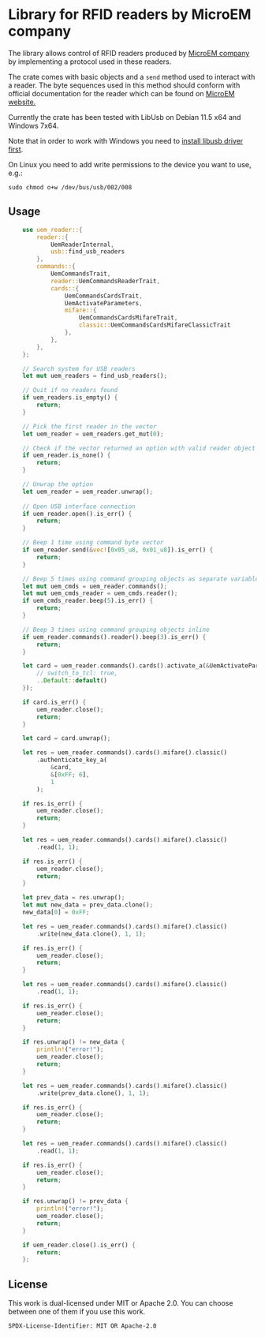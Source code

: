 # Library for RFID readers by MicroEM company

The library allows control of RFID readers produced by [MicroEM company](https://microem.ru) by implementing a protocol used in these readers.

The crate comes with basic objects and a `send` method used to interact with a reader. The byte sequences used in this method should conform with official documentation for the reader which can be found on [MicroEM website.](https://microem.ru)

Currently the crate has been tested with LibUsb on Debian 11.5 x64 and Windows 7x64.

Note that in order to work with Windows you need to [install libusb driver first](https://github.com/libusb/libusb/wiki/Windows#how-to-use-libusb-on-windows).

On Linux you need to add write permissions to the device you want to use, e.g.:
```
sudo chmod o+w /dev/bus/usb/002/008
```

## Usage

```rust
    use uem_reader::{
        reader::{
            UemReaderInternal,
            usb::find_usb_readers
        },
        commands::{
            UemCommandsTrait,
            reader::UemCommandsReaderTrait, 
            cards::{
                UemCommandsCardsTrait,
                UemActivateParameters,
                mifare::{
                    UemCommandsCardsMifareTrait,
                    classic::UemCommandsCardsMifareClassicTrait
                },
            },
        },
    };

    // Search system for USB readers
    let mut uem_readers = find_usb_readers();

    // Quit if no readers found
    if uem_readers.is_empty() {
        return;
    }

    // Pick the first reader in the vector
    let uem_reader = uem_readers.get_mut(0);

    // Check if the vector returned an option with valid reader object
    if uem_reader.is_none() {
        return;
    }

    // Unwrap the option
    let uem_reader = uem_reader.unwrap();
    
    // Open USB interface connection
    if uem_reader.open().is_err() {
        return;
    }

    // Beep 1 time using command byte vector
    if uem_reader.send(&vec![0x05_u8, 0x01_u8]).is_err() {
        return;
    }

    // Beep 5 times using command grouping objects as separate variables
    let mut uem_cmds = uem_reader.commands();
    let mut uem_cmds_reader = uem_cmds.reader();
    if uem_cmds_reader.beep(5).is_err() {
        return;
    }

    // Beep 3 times using command grouping objects inline
    if uem_reader.commands().reader().beep(3).is_err() {
        return;
    }

    let card = uem_reader.commands().cards().activate_a(&UemActivateParameters{
        // switch_to_tcl: true,
        ..Default::default()
    });

    if card.is_err() {
        uem_reader.close();
        return;
    }

    let card = card.unwrap();

    let res = uem_reader.commands().cards().mifare().classic()
        .authenticate_key_a(
            &card, 
            &[0xFF; 6], 
            1
        );

    if res.is_err() {
        uem_reader.close();
        return;
    }

    let res = uem_reader.commands().cards().mifare().classic()
        .read(1, 1);

    if res.is_err() {
        uem_reader.close();
        return;
    }

    let prev_data = res.unwrap();
    let mut new_data = prev_data.clone();
    new_data[0] = 0xFF;

    let res = uem_reader.commands().cards().mifare().classic()
        .write(new_data.clone(), 1, 1);

    if res.is_err() {
        uem_reader.close();
        return;
    }

    let res = uem_reader.commands().cards().mifare().classic()
        .read(1, 1);

    if res.is_err() {
        uem_reader.close();
        return;
    }

    if res.unwrap() != new_data {
        println!("error!");
        uem_reader.close();
        return;
    }

    let res = uem_reader.commands().cards().mifare().classic()
        .write(prev_data.clone(), 1, 1);

    if res.is_err() {
        uem_reader.close();
        return;
    }

    let res = uem_reader.commands().cards().mifare().classic()
        .read(1, 1);

    if res.is_err() {
        uem_reader.close();
        return;
    }

    if res.unwrap() != prev_data {
        println!("error!");
        uem_reader.close();
        return;
    }

    if uem_reader.close().is_err() {
        return;
    };
```

## License

This work is dual-licensed under MIT or Apache 2.0.
You can choose between one of them if you use this work.

`SPDX-License-Identifier: MIT OR Apache-2.0`
